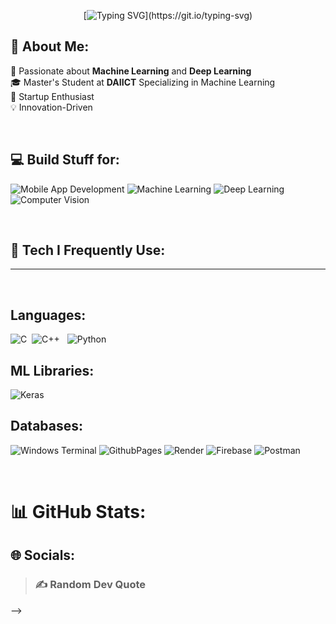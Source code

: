 
<div align="center">

[![Typing SVG](https://readme-typing-svg.demolab.com?font=Fira+Code&pause=1000&duration=2500&color=1FFF0F&center=true&width=600&size=30&lines=Hi+%2C+I+am+Palak+Bera.;I+love+coffee+more+than+tea.;ML%2C+DL%2C+Flutter+--+my+tech+BFFs!)](https://git.io/typing-svg)


</div>

<div id="header" >

## 💫 About Me:
 
🚀 Passionate about **Machine Learning** and **Deep Learning** <br>
🎓 Master's Student at **DAIICT** Specializing in Machine Learning <br>
🌱 Startup Enthusiast <br>
💡 Innovation-Driven <br>

&nbsp;
    
## 💻 Build Stuff for:


  ![Mobile App Development](https://img.shields.io/badge/Mobile%20App%20Development-6C464F?style=for-the-badge&logoWidth=10)
  ![Machine Learning](https://img.shields.io/badge/Machine%20Learning-337CA0?style=for-the-badge&logoWidth=10)
  ![Deep Learning](https://img.shields.io/badge/Deep%20Learning-4D5382?style=for-the-badge&logoWidth=10)
  ![Computer Vision](https://img.shields.io/badge/Computer%20Vision-D16014?style=for-the-badge&logoWidth=10)

&nbsp;
&nbsp;

## 🔧 Tech I Frequently Use:

---

&nbsp;
  



##  Languages:
![C](https://img.shields.io/badge/C-3D5A80?style=for-the-badge&logo=C&logoColor=white&logoWidth=10)&nbsp; ![C++](https://img.shields.io/badge/C++-820263?style=for-the-badge&logo=C++&logoColor=white&logoWidth=10) &nbsp;
![Python](https://img.shields.io/badge/Python-939F5C?style=for-the-badge&logo=Python&logoColor=white&logoWidth=10)



## ML Libraries:

![Keras](https://img.shields.io/badge/Keras-EC4140?style=for-the-badge&logo=keras&logoColor=white&logoWidth=10)


## Databases:
![Windows Terminal](https://img.shields.io/badge/Windows%20Terminal-%234D4D4D.svg?style=for-the-badge&logo=windows-terminal&logoColor=white) ![GithubPages](https://img.shields.io/badge/github%20pages-121013?style=for-the-badge&logo=github&logoColor=white) ![Render](https://img.shields.io/badge/Render-%46E3B7.svg?style=for-the-badge&logo=render&logoColor=white) ![Firebase](https://img.shields.io/badge/firebase-%23039BE5.svg?style=for-the-badge&logo=firebase) ![Postman](https://img.shields.io/badge/Postman-FF6C37?style=for-the-badge&logo=postman&logoColor=white)





&nbsp;
&nbsp;


# 📊 GitHub Stats:
<div align="center" id="stats"> 
 
</div>



## 🌐 Socials:
<!--[![Instagram](https://img.shields.io/badge/Instagram-%23E4405F.svg?logo=Instagram&logoColor=white)](https://instagram.com/dhruvkjain) [![LinkedIn](https://img.shields.io/badge/LinkedIn-%230077B5.svg?logo=linkedin&logoColor=white)](https://linkedin.com/in/dhruvkjain) [![X](https://img.shields.io/badge/X-black.svg?logo=X&logoColor=white)](https://x.com/dhruvkjain) 

---
<!-- ### 🔝 Top Contributed Repo
![](https://github-contributor-stats.vercel.app/api?username=dhruvkjain&limit=5&theme=tokyonight&combine_all_yearly_contributions=true) -->

> ### ✍️ Random Dev Quote


> <!--### 😂 Random Dev Meme
> <img src='https://randommeme-five.vercel.app/' style="height: 400px;"/>-->

<!-- Proudly created with GPRM ( https://gprm.itsvg.in ) --> -->


